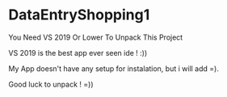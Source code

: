 # DataEntryShopping1
You Need VS 2019 Or Lower To Unpack This Project

VS 2019 is the best app ever seen ide ! :))

My App doesn't have any setup for instalation, but i will add =). 

Good luck to unpack ! =))
